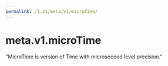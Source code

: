 ```yaml
---
permalink: /1.21/meta/v1/microTime/
---
```


# meta.v1.microTime

"MicroTime is version of Time with microsecond level precision."